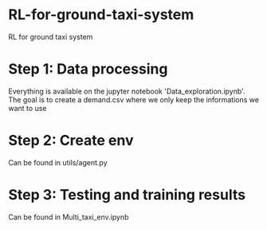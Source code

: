 # RL-for-ground-taxi-system
RL for ground taxi system
# Step 1: Data processing
Everything is available on the jupyter notebook 'Data_exploration.ipynb'. The goal is to create a demand.csv where we only keep the informations we want to use
# Step 2: Create env
Can be found in utils/agent.py
# Step 3: Testing and training results
Can be found in Multi_taxi_env.ipynb

